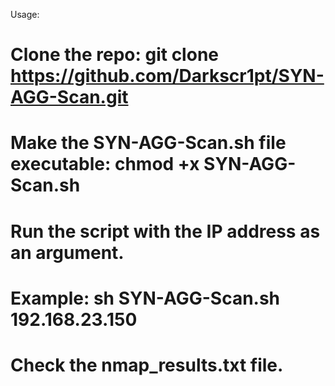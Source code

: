 Usage:

# Clone the repo: git clone https://github.com/Darkscr1pt/SYN-AGG-Scan.git
# Make the SYN-AGG-Scan.sh file executable: chmod +x SYN-AGG-Scan.sh
# Run the script with the IP address as an argument.
# Example: sh SYN-AGG-Scan.sh 192.168.23.150
# Check the nmap_results.txt file.
